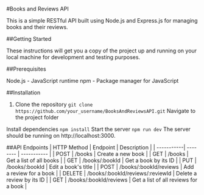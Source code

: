 #Books and Reviews API

This is a simple RESTful API built using Node.js and Express.js for managing books and their reviews.

##Getting Started

These instructions will get you a copy of the project up and running on your local machine for development and testing purposes.

##Prerequisites

Node.js - JavaScript runtime
npm - Package manager for JavaScript

##Installation

1. Clone the repository
`git clone https://github.com/your_username/BooksAndReviewsAPI.git`
Navigate to the project folder

Install dependencies
`npm install`
Start the server
`npm run dev`
The server should be running on http://localhost:3000.

##API Endpoints
| HTTP Method | Endpoint | Description |
| -----------| -------- | ----------- |
| POST | /books | Create a new book |
| GET | /books | Get a list of all books |
| GET | /books/:bookId | Get a book by its ID |
| PUT | /books/:bookId | Edit a book's title |
| POST | /books/:bookId/reviews | Add a review for a book |
| DELETE | /books/:bookId/reviews/:reviewId | Delete a review by its ID |
| GET | /books/:bookId/reviews | Get a list of all reviews for a book |

